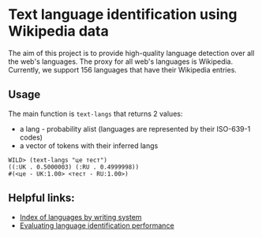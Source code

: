 # Text language identification using Wikipedia data

The aim of this project is to provide high-quality language detection over all the web's languages. The proxy for all web's languages is Wikipedia. Currently, we support 156 languages that have their Wikipedia entries.


## Usage

The main function is `text-langs` that returns 2 values:

- a lang - probability alist (languages are represented by their ISO-639-1 codes)
- a vector of tokens with their inferred langs

```
WILD> (text-langs "це тест")
((:UK . 0.5000003) (:RU . 0.4999998))
#(<це - UK:1.00> <тест - RU:1.00>)
```


## Helpful links:

- [Index of languages by writing system](http://www.omniglot.com/writing/langalph.htm)
- [Evaluating language identification performance](https://blog.twitter.com/2015/evaluating-language-identification-performance)
